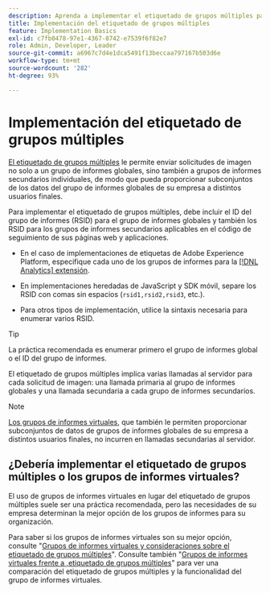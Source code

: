 ```yaml
---
description: Aprenda a implementar el etiquetado de grupos múltiples para enviar solicitudes de imagen a varios grupos de informes.
title: Implementación del etiquetado de grupos múltiples
feature: Implementation Basics
exl-id: c7fb0478-97e1-4367-8742-e7539f6f82e7
role: Admin, Developer, Leader
source-git-commit: a6967c7d4e1dca5491f13beccaa797167b503d6e
workflow-type: tm+mt
source-wordcount: '282'
ht-degree: 93%

---
```


# Implementación del etiquetado de grupos múltiples

[El etiquetado de grupos múltiples](/help/admin/tools/manage-rs/rollup-report-suite.md) le permite enviar solicitudes de imagen no solo a un grupo de informes globales, sino también a grupos de informes secundarios individuales, de modo que pueda proporcionar subconjuntos de los datos del grupo de informes globales de su empresa a distintos usuarios finales.

Para implementar el etiquetado de grupos múltiples, debe incluir el ID del grupo de informes (RSID) para el grupo de informes globales y también los RSID para los grupos de informes secundarios aplicables en el código de seguimiento de sus páginas web y aplicaciones.

* En el caso de implementaciones de etiquetas de Adobe Experience Platform, especifique cada uno de los grupos de informes para la [[!DNL Analytics] extensión](https://experienceleague.adobe.com/docs/experience-platform/tags/extensions/adobe/analytics/overview.html?lang=es).

* En implementaciones heredadas de JavaScript y SDK móvil, separe los RSID con comas sin espacios (`rsid1,rsid2,rsid3`, etc.).

* Para otros tipos de implementación, utilice la sintaxis necesaria para enumerar varios RSID.

>[!TIP]
>
> La práctica recomendada es enumerar primero el grupo de informes global o el ID del grupo de informes.

El etiquetado de grupos múltiples implica varias llamadas al servidor para cada solicitud de imagen: una llamada primaria al grupo de informes globales y una llamada secundaria a cada grupo de informes secundarios.

>[!NOTE]
>
> [Los grupos de informes virtuales](/help/components/vrs/vrs-about.md), que también le permiten proporcionar subconjuntos de datos de grupos de informes globales de su empresa a distintos usuarios finales, no incurren en llamadas secundarias al servidor.

## ¿Debería implementar el etiquetado de grupos múltiples o los grupos de informes virtuales?

El uso de grupos de informes virtuales en lugar del etiquetado de grupos múltiples suele ser una práctica recomendada, pero las necesidades de su empresa determinan la mejor opción de los grupos de informes para su organización.

Para saber si los grupos de informes virtuales son su mejor opción, consulte &quot;[Grupos de informes virtuales y consideraciones sobre el etiquetado de grupos múltiples](/help/components/vrs/vrs-considerations.md)&quot;. Consulte también &quot;[Grupos de informes virtuales frente a ,etiquetado de grupos múltiples](/help/components/vrs/vrs-about.md#section_317E4D21CCD74BC38166D2F57D214F78)&quot; para ver una comparación del etiquetado de grupos múltiples y la funcionalidad del grupo de informes virtuales.
